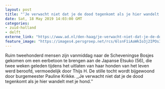 ```yaml
---
layout: post
title: "‘Je verwacht niet dat je de dood tegenkomt als je hier wandelt met je hond’"
date: Sat, 18 May 2019 14:03:00 GMT
categories: 
- zuid-holland 
- delft 
externe_link: "https://www.ad.nl/den-haag/je-verwacht-niet-dat-je-de-dood-tegenkomt-als-je-hier-wandelt-met-je-hond~a461551f/"
feature_image: "https://images4.persgroep.net/rcs/6lsnF1iAaWkIo3j2IPOsIhku6qM/diocontent/148687223/_fitwidth/400/?appId=21791a8992982cd8da851550a453bd7f&quality=0.7"
---
```


Ruim tweehonderd mensen zijn vanmiddag naar de Scheveningse Bosjes gekomen om een eerbetoon te brengen aan de Japanse Etsuko (56), die twee weken geleden tijdens het uitlaten van haar honden van het leven werd beroofd, vermoedelijk door Thijs H. De stille tocht wordt bijgewoond door burgemeester Pauline Krikke. ,,Je verwacht niet dat je de dood tegenkomt als je hier wandelt met je hond.’’
